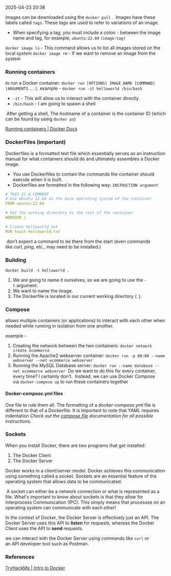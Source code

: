 
2025-04-23 20:38

Images can be downloaded using the `docker pull` .  Images have these labels called `tags`. These _tags_ are used to refer to variations of an image. 
- When specifying a tag, you must include a colon `:` between the image name and tag, for example, `ubuntu:22.04` `(image:tag)`

`docker image ls` - This command allows us to list all images stored on the local system
`docker image rm` - If we want to remove an image from the system
### Running containers 

to run a Docker container: `docker run [OPTIONS] IMAGE_NAME [COMMAND] [ARGUMENTS...]`.
example -  `docker run -it helloworld /bin/bash`
- `-it` - This will allow us to interact with the container directly.
- `/bin/bash` - I am going to spawn a shell

 After getting a shell, The hostname of a container is the container ID (which can be found by using `docker ps`)

[Running containers | Docker Docs](https://docs.docker.com/engine/containers/run/)
### DockerFiles (important)

Dockerfiles is a formatted text file which essentially serves as an instruction manual for what containers should do and ultimately assembles a Docker image.
- You use Dockerfiles to contain the commands the container should execute when it is built.
- Dockerfiles are formatted in the following way:  `INSTRUCTION argument`

```yml
# THIS IS A COMMENT
# Use Ubuntu 22.04 as the base operating system of the container
FROM ubuntu:22.04

# Set the working directory to the root of the container
WORKDIR / 

# Create helloworld.txt
RUN touch helloworld.txt
```
 don’t expect a command to be there from the start (even commands like _curl_, _ping_, etc., may need to be installed.)
### Building

`docker build -t helloworld .` 
1. We are going to name it ourselves, so we are going to use the `-t` argument.
2. We want to name the image.
3. The Dockerfile is located in our current working directory (`.`).
### Compose 

allows multiple containers (or applications) to interact with each other when needed while running in isolation from one another.

example -
1. Creating the network between the two containers: `docker network create ecommerce`
2. Running the Apache2 webserver container: `docker run -p 80:80 --name webserver --net ecommerce webserver`
3. Running the MySQL Database server: `docker run --name database --net ecommerce webserver`
 Do we want to do this for every container, every time? I certainly don’t.
 Instead, we can use Docker Compose via `docker-compose up` to run these containers together
#### Docker-compose.yml files

One file to rule them all. The formatting of a _docker-compose.yml_ file is different to that of a Dockerfile. It is important to note that YAML requires indentation
_Check out the [compose file](https://docs.docker.com/compose/compose-file/) documentation for all possible instructions._
### Sockets

When you install Docker, there are two programs that get installed:

1. The Docker Client
2. The Docker Server

Docker works in a client/server model. Docker achieves this communication using something called a socket. Sockets are an essential feature of the operating system that allows data to be communicated. 

 A socket can either be a network connection or what is represented as a file. What's important to know about sockets is that they allow for Interprocess Communication (IPC). This simply means that processes on an operating system can communicate with each other!

In the context of Docker, the Docker Server is effectively just an API. The Docker Server uses this API to **listen** for requests, whereas the Docker Client uses the API to **send** requests.

we can interact with the Docker Server using commands like `curl` or an API developer tool such as Postman.

### References
[TryHackMe | Intro to Docker](https://tryhackme.com/room/introtodockerk8pdqk)